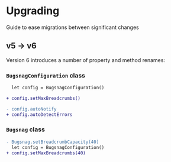 # Upgrading

Guide to ease migrations between significant changes

## v5 -> v6

Version 6 introduces a number of property and method renames:

### `BugsnagConfiguration` class

```diff
  let config = BugsnagConfiguration()

+ config.setMaxBreadcrumbs()

- config.autoNotify
+ config.autoDetectErrors
```

### `Bugsnag` class

```diff
- Bugsnag.setBreadcrumbCapacity(40)
  let config = BugsnagConfiguration()
+ config.setMaxBreadcrumbs(40)
```
